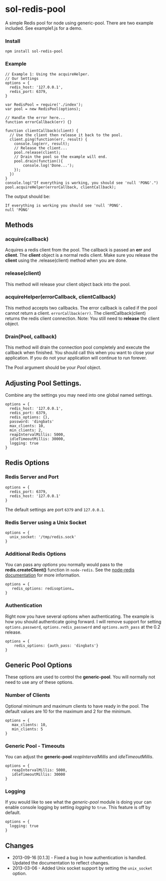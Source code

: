 sol-redis-pool
==============

A simple Redis pool for node using generic-pool. There are two example included. See example1.js for a demo.

### Install

    npm install sol-redis-pool
    
### Example

    // Example 1: Using the acquireHelper.
    // Our Settings
    options = {
      redis_host: '127.0.0.1',
      redis_port: 6379,
    }
        
    var RedisPool = require('./index');
    var pool = new RedisPool(options);
    
    // Handle the error here...
    function errorCallback(err) {}
    
    function clientCallback(client) {
      // Use the client then release it back to the pool.
      client.ping(function(err, result) {
    	console.log(err, result);
    	// Release the client...
	    pool.release(client);
		// Drain the pool so the example will end.
		pool.drain(function(){
			console.log('Done...');
		});
      })
    }
    console.log("If everything is working, you should see 'null 'PONG'.")
    pool.acquireHelper(errorCallback, clientCallback);

The output should be:

    If everything is working you should see 'null 'PONG'.
    null 'PONG'

## Methods

### acquire(callback)
Acquires a redis client from the pool. The callback is passed an **err** and **client**. The **client** object is a normal redis client. Make sure you release the **client** using the .release(client) method when you are done.

### release(client)
This method will release your client object back into the pool.

### acquireHelper(errorCallback, clientCallback)
This method accepts two callbacks. The error callback is called if the pool
cannot return a client. `errorCallback(err)`. The clientCallback(client) returns the redis client connection. Note: You still need to **release** the client object.

### Drain(Pool, callback)
This method will drain the connection pool completely and execute the callback when finished. You should call this when you want to close your application. If you do not your application will continue to run forever.

The Pool argument should be your *Pool* object.

## Adjusting Pool Settings.
Combine any the settings you may need into one global named settings.

    options = {
      redis_host: '127.0.0.1',
      redis_port: 6379,
      redis_options: {},
      password: 'dingbats'
      max_clients: 10,
      min_clients: 2,
      reapIntervalMillis: 5000,
      idleTimeoutMillis: 30000,
      logging: true
    }

## Redis Options
 
### Redis Server and Port

    options = {
      redis_port: 6379,
      redis_host: '127.0.0.1'
    }

The default settings are port `6379` and `127.0.0.1`.

### Redis Server using a Unix Socket
    options = {
      unix_socket: '/tmp/redis.sock'
    }

### Additional Redis Options
You can pass any *options* you normally would pass to the **redis.createClient()** function in `node-redis`. See the [node-redis documentation](https://github.com/mranney/node_redis#rediscreateclientport-host-options) for more information.

    options = {
       redis_options: redisoptions…
    }

### Authentication 
Right now you have several options when authenticating. The example is how you should authenticate going forward. I will remove support for
setting `options.password`, `options.redis_password` and `options.auth_pass` at the 0.2 release.

    options = {
        redis_options: {auth_pass: 'dingbats'}
    }

## Generic Pool Options
These options are used to control the **generic-pool**. You will normally not need to use any of these options.

### Number of Clients
Optional minimum and maximum clients to have ready in the pool. The default values are 10 for the maximum and 2 for the minimum.

    options = {
       max_clients: 10,
       min_clients: 5
    }


### Generic Pool - Timeouts
You can adjust the **generic-pool** *reapIntervalMillis* and *idleTimeoutMillis*.

    options = {
       reapIntervalMillis: 5000,
       idleTimeoutMillis: 30000
    }


### Logging
If you would like to see what the *generic-pool* module is doing your can enable console logging by setting *logging* to `true`. This feature is off by default.

    options = {
      logging: true
    }

## Changes
* 2013-09-16 [0.1.3] - Fixed a bug in how authentication is handled. Updated the documentation to reflect changes.
* 2013-03-06 - Added Unix socket support by setting the `unix_socket` option. 